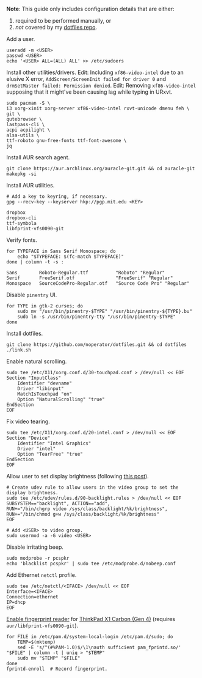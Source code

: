 **Note**: This guide only includes configuration details that are either:
1. required to be performed manually, or
2. _not_ covered by my [dotfiles repo](https://github.com/noperator/dotfiles).



Add a user.

```
useradd -m <USER>
passwd <USER>
echo '<USER> ALL=(ALL) ALL' >> /etc/sudoers
```

Install other utilities/drivers.
Edit: Including `xf86-video-intel` due to an elusive X error, `AddScreen/ScreenInit failed for driver 0` and `drmSetMaster failed: Permission denied`.
Edit: Removing `xf86-video-intel` supposing that it might've been causing lag while typing in URxvt.
```
sudo pacman -S \
i3 xorg-xinit xorg-server xf86-video-intel rxvt-unicode dmenu feh \
git \
qutebrowser \
lastpass-cli \
acpi acpilight \
alsa-utils \
ttf-roboto gnu-free-fonts ttf-font-awesome \
jq
```

Install AUR search agent.
```
git clone https://aur.archlinux.org/auracle-git.git && cd auracle-git
makepkg -si
```

Install AUR utilities.
```
# Add a key to keyring, if necessary.
gpg --recv-key --keyserver hkp://pgp.mit.edu <KEY>

dropbox
dropbox-cli
ttf-symbola
libfprint-vfs0090-git
```

Verify fonts.
```
for TYPEFACE in Sans Serif Monospace; do
    echo "$TYPEFACE: $(fc-match $TYPEFACE)"
done | column -t -s :

Sans        Roboto-Regular.ttf          "Roboto" "Regular"
Serif       FreeSerif.otf               "FreeSerif" "Regular"
Monospace   SourceCodePro-Regular.otf   "Source Code Pro" "Regular"
```

Disable `pinentry` UI.
```
for TYPE in gtk-2 curses; do
    sudo mv "/usr/bin/pinentry-$TYPE" "/usr/bin/pinentry-${TYPE}.bu"
    sudo ln -s /usr/bin/pinentry-tty "/usr/bin/pinentry-$TYPE"
done
```

Install dotfiles.
```
git clone https://github.com/noperator/dotfiles.git && cd dotfiles
./link.sh
```

Enable natural scrolling.
```
sudo tee /etc/X11/xorg.conf.d/30-touchpad.conf > /dev/null << EOF
Section "InputClass"
    Identifier "devname"
    Driver "libinput"
    MatchIsTouchpad "on"
    Option "NaturalScrolling" "true"
EndSection
EOF
```

Fix video tearing.
```
sudo tee /etc/X11/xorg.conf.d/20-intel.conf > /dev/null << EOF
Section "Device"
    Identifier "Intel Graphics"
    Driver "intel"
    Option "TearFree" "true"
EndSection
EOF
```

Allow user to set display brightness (following [this post](https://forum.manjaro.org/t/xbacklight-does-not-have-permission/74061/5)).
```
# Create udev rule to allow users in the video group to set the display brightness.
sudo tee /etc/udev/rules.d/90-backlight.rules > /dev/null << EOF
SUBSYSTEM=="backlight", ACTION=="add",
RUN+="/bin/chgrp video /sys/class/backlight/%k/brightness",
RUN+="/bin/chmod g+w /sys/class/backlight/%k/brightness"
EOF

# Add <USER> to video group.
sudo usermod -a -G video <USER>
```

Disable irritating beep.
```
sudo modprobe -r pcspkr
echo 'blacklist pcspkr' | sudo tee /etc/modprobe.d/nobeep.conf
```

Add Ethernet `netctl` profile.
```
sudo tee /etc/netctl/<IFACE> /dev/null << EOF
Interface=<IFACE>
Connection=ethernet
IP=dhcp
EOF
```

[Enable fingerprint reader](https://wiki.archlinux.org/index.php/Fprint#Configuration) for [ThinkPad X1 Carbon (Gen 4)](https://wiki.archlinux.org/index.php/Lenovo_ThinkPad_X1_Carbon_(Gen_4)#Fingerprint_Reader) (requires `aur/libfprint-vfs0090-git`).
```
for FILE in /etc/pam.d/system-local-login /etc/pam.d/sudo; do
    TEMP=$(mktemp)
    sed -E 's/^(#%PAM-1.0)$/\1\nauth sufficient pam_fprintd.so/' "$FILE" | column -t | uniq > "$TEMP"
    sudo mv "$TEMP" "$FILE"
done
fprintd-enroll  # Record fingerprint.
```
